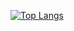 [![Top Langs](https://github-readme-stats.vercel.app/api/top-langs/?username=jottenlips&hide=Jupyter%20Notebook,html,reason,svelte)](https://github.com/anuraghazra/github-readme-stats)
